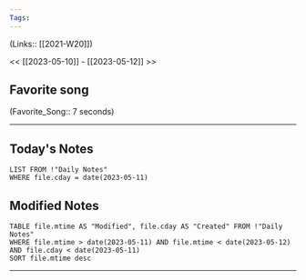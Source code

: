```yaml
---
Tags:
---
```

(Links:: [[2021-W20]])

<< [[2023-05-10]] - [[2023-05-12]] >>
## Favorite song
(Favorite_Song:: 7 seconds)

___
## Today's Notes
```dataview
LIST FROM !"Daily Notes"
WHERE file.cday = date(2023-05-11)
```
## Modified Notes
```dataview
TABLE file.mtime AS "Modified", file.cday AS "Created" FROM !"Daily Notes" 
WHERE file.mtime > date(2023-05-11) AND file.mtime < date(2023-05-12) AND file.cday < date(2023-05-11)
SORT file.mtime desc
```
___
